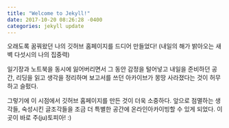 ```yaml
---
title: "Welcome to Jekyll!"
date: 2017-10-20 08:26:28 -0400
categories: jekyll update
---
```

오래도록 꿈꿔왔던 나의 깃허브 홈페이지를 드디어 만들었다! (내일의 해가 밝아오는 새벽 다섯시의 나의 집중력)

일기장과 노트북을 동시에 잃어버리면서 그 동안 감정을 털어넣고 내일을 준비하던 공간, 리딩을 읽고 생각을 정리하며 보고서를 쓰던 아카이브가 몽땅 사라졌다는 것이 허무하고 슬펐다.

그렇기에 이 시점에서 깃허브 홈페이지를 만든 것이 더욱 소중하다. 앞으로 점멸하는 생각들, 숙성시킨 글조각들을 조금 더 특별한 공간에 온라인아카이빙할 수 있게 되었다. 이곳이 바로 주(ju)토피아! :)
